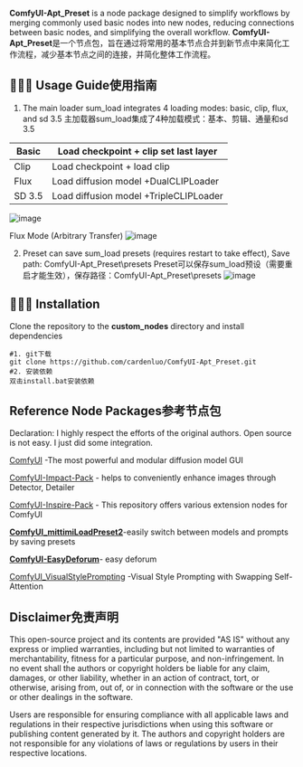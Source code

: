 
**ComfyUI-Apt_Preset** is a node package designed to simplify workflows by merging commonly used basic nodes into new nodes, reducing connections between basic nodes, and simplifying the overall workflow.
**ComfyUI-Apt_Preset**是一个节点包，旨在通过将常用的基本节点合并到新节点中来简化工作流程，减少基本节点之间的连接，并简化整体工作流程。

## 👨🏻‍🎨 Usage Guide使用指南

1. The main loader sum_load integrates 4 loading modes: basic, clip, flux, and sd 3.5
   主加载器sum_load集成了4种加载模式：基本、剪辑、通量和sd 3.5

| Basic  | Load checkpoint  + clip set last layer |
| ------ | -------------------------------------- |
| Clip   | Load checkpoint   + load clip          |
| Flux   | Load diffusion model +DualCLIPLoader   |
| SD 3.5 | Load diffusion model +TripleCLIPLoader |

![image](https://github.com/user-attachments/assets/73d64eb6-fc41-44e7-9766-dce8f9ab74e6)


Flux Mode (Arbitrary Transfer)
![image](https://github.com/user-attachments/assets/e6ebec1f-b000-42f5-8c0e-cadc3a6d437c)


2. Preset can save sum_load presets (requires restart to take effect),
Save path: ComfyUI-Apt_Preset\presets
Preset可以保存sum_load预设（需要重启才能生效），保存路径：ComfyUI-Apt_Preset\presets
![image](https://github.com/user-attachments/assets/01d5793f-5703-420b-b57a-6e120527bc19)



## 👨🏻‍🔧 Installation

Clone the repository to the **custom_nodes** directory and install dependencies
```
#1. git下载
git clone https://github.com/cardenluo/ComfyUI-Apt_Preset.git
#2. 安装依赖
双击install.bat安装依赖
```


## Reference Node Packages参考节点包

Declaration: I highly respect the efforts of the original authors. Open source is not easy. I just did some integration.

[ComfyUI](https://github.com/comfyanonymous/ComfyUI) -The most powerful and modular diffusion model GUI

[ComfyUI-Impact-Pack](https://github.com/ltdrdata/ComfyUI-Impact-Pack) - helps to conveniently enhance images through Detector, Detailer

[ComfyUI-Inspire-Pack](https://github.com/ltdrdata/ComfyUI-Inspire-Pack) - This repository offers various extension nodes for ComfyUI

**[ComfyUI_mittimiLoadPreset2](https://github.com/mittimi/ComfyUI_mittimiLoadPreset2)**-easily switch between models and prompts by saving presets

**[ComfyUI-EasyDeforum](https://github.com/Chan-0312/ComfyUI-EasyDeforum)**- easy deforum

[ComfyUI_VisualStylePrompting](https://github.com/ExponentialML/ComfyUI_VisualStylePrompting) -Visual Style Prompting with Swapping Self-Attention


## Disclaimer免责声明

This open-source project and its contents are provided "AS IS" without any express or implied warranties, including but not limited to warranties of merchantability, fitness for a particular purpose, and non-infringement. In no event shall the authors or copyright holders be liable for any claim, damages, or other liability, whether in an action of contract, tort, or otherwise, arising from, out of, or in connection with the software or the use or other dealings in the software.

Users are responsible for ensuring compliance with all applicable laws and regulations in their respective jurisdictions when using this software or publishing content generated by it. The authors and copyright holders are not responsible for any violations of laws or regulations by users in their respective locations.
